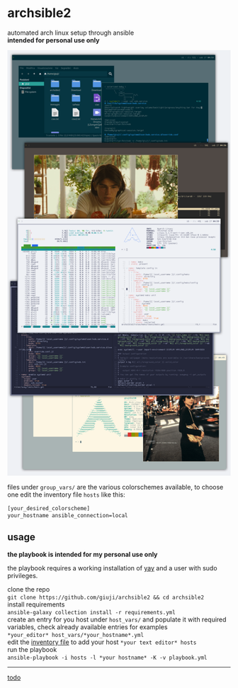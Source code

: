 # archsible2
automated arch linux setup through ansible  
**intended for personal use only**  

![screenshot](repo.png)


files under `group_vars/` are the various colorschemes available, to choose one edit the inventory file `hosts` like this: 
```
[your_desired_colorscheme]
your_hostname ansible_connection=local
``` 
## usage 
**the playbook is intended for my personal use only**

the playbook requires a working installation of [yay](https://github.com/Jguer/yay) and a user with sudo privileges. 

clone the repo  
`git clone https://github.com/giuji/archsible2 && cd archsible2`  
install requirements  
`ansible-galaxy collection install -r requirements.yml`  
create an entry for you host under `host_vars/` and populate it with required variables, check already available entries for examples  
`*your_editor* host_vars/*your_hostname*.yml`  
edit the [inventory file](https://docs.ansible.com/ansible/latest/inventory_guide/intro_inventory.html) to add your host 
`*your text editor* hosts`  
run the playbook  
`ansible-playbook -i hosts -l *your hostname* -K -v playbook.yml`  

---

[todo](TODO.md)

